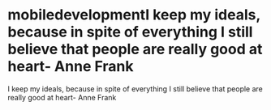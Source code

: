 # mobiledevelopmentI keep my ideals, because in spite of everything I still believe that people are really good at heart- Anne Frank
I keep my ideals, because in spite of everything I still believe that people are really good at heart- Anne Frank

